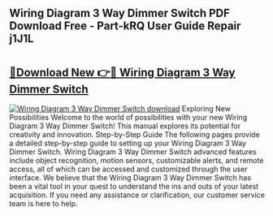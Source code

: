 ## Wiring Diagram 3 Way Dimmer Switch PDF Download Free - Part-kRQ User Guide Repair j1J1L

# <h2><a href="http://dfhefx.blite.top/?on=Wiring+Diagram+3+Way+Dimmer+Switch">🔗Download New 👉🔴 Wiring Diagram 3 Way Dimmer Switch</a></h2>

[![Wiring Diagram 3 Way Dimmer Switch download](https://i.imgur.com/lujVjoI.png)](http://dfhefx.blite.top/?on=Wiring+Diagram+3+Way+Dimmer+Switch)
Exploring New Possibilities Welcome to the world of possibilities with your new Wiring Diagram 3 Way Dimmer Switch! This manual explores its potential for creativity and innovation. Step-by-Step Guide The following pages provide a detailed step-by-step guide to setting up your Wiring Diagram 3 Way Dimmer Switch. Wiring Diagram 3 Way Dimmer Switch advanced features include object recognition, motion sensors, customizable alerts, and remote access, all of which can be accessed and customized through the user interface. We believe that the Wiring Diagram 3 Way Dimmer Switch has been a vital tool in your quest to understand the ins and outs of your latest acquisition. If you need any assistance or clarification, our customer service team is here to help.
